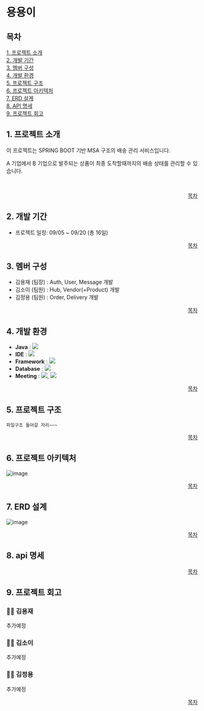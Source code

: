 # 용용이

## 목차
[1. 프로젝트 소개](#1-프로젝트-소개)  
[2. 개발 기간](#2-개발-기간)  
[3. 멤버 구성](#3-멤버-구성)  
[4. 개발 환경](#4-개발-환경)  
[5. 프로젝트 구조](#5-프로젝트-구조)  
[6. 프로젝트 아키텍처](#6-프로젝트-아키텍처)  
[7. ERD 설계](#7-erd-설계)  
[8. API 명세](#8-api-명세)  
[9. 프로젝트 회고](#9-프로젝트-회고)

## 1. 프로젝트 소개
이 프로젝트는 SPRING BOOT 기반 MSA 구조의 배송 관리 서비스입니다. <br>

A 기업에서 B 기업으로 발주되는 상품이 최종 도착할때까지의 배송 상태를 관리할 수 있습니다.

<br>
<div align="right">

[목차](#목차)
</div>

## 2. 개발 기간

* 프로젝트 일정: 09/05 ~ 09/20 (총 16일)

<div align="right">

[목차](#목차)

</div>

## 3. 멤버 구성
- 김용재 (팀장) : Auth, User, Message 개발
- 김소이 (팀원) : Hub, Vendor(+Product) 개발
- 김정용 (팀원) : Order, Delivery 개발

<div align="right">

[목차](#목차)

</div>

## 4. 개발 환경
- **Java** : <img src = "https://img.shields.io/badge/Java 17-007396?&logo=java&logoColor=white">
- **IDE** : <img src = "https://img.shields.io/badge/Intellij Idea-000000?&logo=intellijidea&logoColor=white">
- **Framework** : <img src = "https://img.shields.io/badge/Springboot-6DB33F?&logo=springboot&logoColor=white">
- **Database** :  <img src = "https://img.shields.io/badge/PostgreSQL-4479A1?&logo=PostgreSQL&logoColor=white">
- **Meeting** : <img src = "https://img.shields.io/badge/Discord-5865F2?&logo=discord&logoColor=white">, <img src = "https://img.shields.io/badge/Notion-000000?&logo=Notion&logoColor=white">
<div align="right">

[목차](#목차)

</div>

## 5. 프로젝트 구조

```
파일구조 들어갈 자리~~~
```

<div align="right">

[목차](#목차)

</div>

## 6. 프로젝트 아키텍처
![image](https://github.com/user-attachments/assets/a1078ce3-4c62-4356-8ccf-2f59dfb550f8)



<div align="right">

[목차](#목차)


</div>

## 7. ERD 설계
![image](https://github.com/user-attachments/assets/b7374a90-a778-4e0a-8968-8802871d373f)


<div align="right">

[목차](#목차)

</div>

## 8. api 명세


<div align="right">

[목차](#목차)


</div>



## 9. 프로젝트 회고

### 👨‍💻 김용재

추가예정

### 👩‍💻 김소이

추가예정

### 👨‍💻 김정용

추가예정

<div align="right">

[목차](#목차)

</div>
